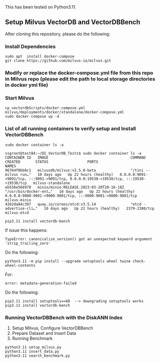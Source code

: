This has been tested on Python3.11.
## Setup Milvus VectorDB and VectorDBBench

After cloning this repository, please do the following:

### Install Dependencies
```
sudo apt  install docker-compose
git clone https://github.com/milvus-io/milvus.git
```

### Modify or replace the docker-compose.yml file from this repo in Milvus repo (please edit the path to local storage directories in docker yml file)
### Start Milvus
```
cp vectordbScripts/docker-compose.yml milvus/deployments/docker/standalone/docker-compose.yml
sudo docker-compose up -d
```


### List of all running containers to verify setup  and Install VectorDBBench
```
sudo docker container ls -a
```

```
ssgroot@test84:~/DI_VectorDB_Tests$ sudo docker container ls -a
CONTAINER ID   IMAGE                                      COMMAND                  CREATED       STATUS                  PORTS                                                                                      NAMES
96764f0bb8c1   milvusdb/milvus:v2.5.0-beta                "/tini -- milvus run…"   10 days ago   Up 22 hours (healthy)   0.0.0.0:9091->9091/tcp, :::9091->9091/tcp, 0.0.0.0:19530->19530/tcp, :::19530->19530/tcp   milvus-standalone
eb556e566978   minio/minio:RELEASE.2023-03-20T20-16-18Z   "/usr/bin/docker-ent…"   10 days ago   Up 22 hours (healthy)   0.0.0.0:9000-9001->9000-9001/tcp, :::9000-9001->9000-9001/tcp                              milvus-minio
4262da84c397   quay.io/coreos/etcd:v3.5.14                "etcd -advertise-cli…"   10 days ago   Up 22 hours (healthy)   2379-2380/tcp                                                                              milvus-etcd
```
```
pip3.11 install vectordb-bench
```

If issue this happens:
```
TypeError: canonicalize_version() got an unexpected keyword argument 'strip_trailing_zero'
```

Do the following:
```
python3.11 -m pip install --upgrade setuptools wheel twine check-wheel-contents
```
For:

```
error: metadata-generation-failed
```

Do the following:

```
pip3.11 install setuptools==68  --> downgrading setuptools works
pip3.11 install vectordb-bench
```

### Running VectorDBBench with the DiskANN Index

1. Setup Milvus, Configure VectorDBBench
2. Prepare Dataset and Insert Data
3. Running Benchmark

```
python3.11 setup_milvus.py
python3.11 insert_data.py
python3.11 search_benchmark.py
```
